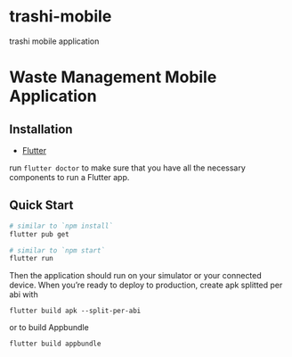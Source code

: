 # trashi-mobile
 trashi mobile application

# Waste Management Mobile Application

## Installation
- [Flutter](https://flutter.dev/docs/get-started/install)

run `flutter doctor` to make sure that you have all the necessary components to run a Flutter app.

## Quick Start

```sh
# similar to `npm install`
flutter pub get

# similar to `npm start`
flutter run
```

Then the application should run on your simulator or your connected device.
When you’re ready to deploy to production, create apk splitted per abi with
```
flutter build apk --split-per-abi
```
or to build Appbundle
```
flutter build appbundle
```
